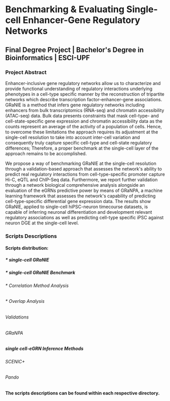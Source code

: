 # Benchmarking & Evaluating Single-cell Enhancer-Gene Regulatory Networks 

## Final Degree Project | Bachelor's Degree in Bioinformatics | ESCI-UPF

### Project Abstract

Enhancer-inclusive gene regulatory networks allow us to characterize and provide functional understanding of regulatory interactions underlying phenotypes in a cell-type specific manner by the reconstruction of tripartite networks which describe transcription factor-enhancer-gene associations. GRaNIE is a method that infers gene regulatory networks including enhancers from bulk transcriptomics (RNA-seq) and chromatin accessibility (ATAC-seq) data. Bulk data presents constraints that mask cell-type- and cell-state-specific gene expression and chromatin accessibility data as the counts represent an average of the activity of a population of cells. Hence, to overcome these limitations the approach requires its adjustment at the single-cell resolution to take into account inter-cell variation and consequently truly capture specific cell-type and cell-state regulatory differences; Therefore, a proper benchmark at the single-cell layer of the approach remains to be accomplished. 

We propose a way of benchmarking GRaNIE at the single-cell resolution through a validation-based approach that assesses the network's ability to predict real regulatory interactions from cell-type-specific promoter capture Hi-C, eQTL and ChIP-Seq data. Furthermore, we report further validation through a network biological comprehensive analysis alongside an evaluation of the eGRNs predictive power by means of GRaNPA, a machine learning framework that assesses the network's capability of  predicting cell-type-specific differential gene expression data. The results show GRaNIE, applied to single-cell hiPSC-neuron timecourse datasets, is capable of inferring neuronal differentiation and development relevant regulatory associations as well as predicting cell-type specific iPSC against neuron DGE at the single-cell level. 

### Scripts Descriptions
#### Scripts distribution:
##### * single-cell GRaNIE 
##### * single-cell GRaNIE Benchmark
  ###### * Correlation Method Analysis
  ###### * Overlap Analysis
  ###### Validations
  ###### GRaNPA
##### single cell-eGRN Inference Methods
  ###### SCENIC+
  ###### Pando



**The scripts descriptions can be found within each respective directory.** 


